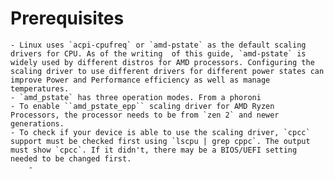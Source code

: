 # Prerequisites
	- Linux uses `acpi-cpufreq` or `amd-pstate` as the default scaling drivers for CPU. As of the writing  of this guide, `amd-pstate` is widely used by different distros for AMD processors. Configuring the scaling driver to use different drivers for different power states can improve Power and Performance efficiency as well as manage temperatures.
	- `amd_pstate` has three operation modes. From a phoroni
	- To enable ``amd_pstate_epp`` scaling driver for AMD Ryzen Processors, the processor needs to be from `zen 2` and newer generations.
	- To check if your device is able to use the scaling driver, `cpcc` support must be checked first using `lscpu | grep cppc`. The output must show `cpcc`. If it didn't, there may be a BIOS/UEFI setting needed to be changed first.
		-